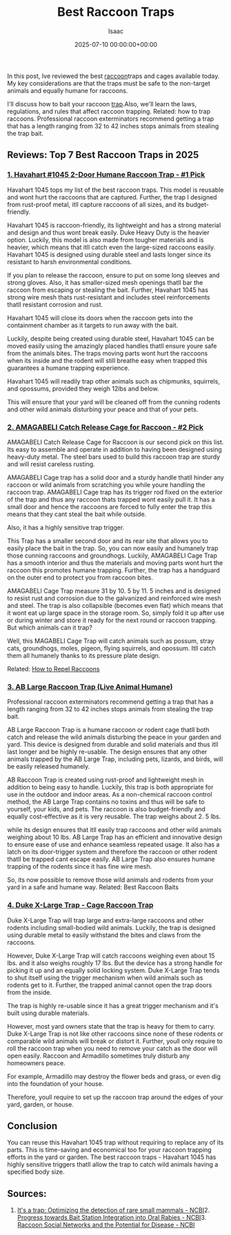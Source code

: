 ﻿---
title: Best Raccoon Traps
description: In this post, Ive reviewed the best raccoon traps and cages available today.My key considerations are that the traps must be safe to the non-target animals...
slug: /best-raccoon-traps/
date: 2025-07-10 00:00:00+00:00
lastmod: 2025-07-10 00:00:00+03:00
author: Isaac
categories:

- Product Reviews

- Raccoons
tags:

- product-reviews

- raccoon

- trap
layout: post
---

In this post, Ive reviewed the best [raccoon](https://pestpolicy.com/best-raccoon-bait/)traps and cages available today. My key considerations are that the traps must be safe to the non-target animals and equally humane for raccoons.

I'll discuss how to bait your raccoon [trap](https://pestpolicy.com/best-spider-traps/).Also, we'll learn the laws, regulations, and rules that affect raccoon trapping. Related: how to trap raccoons. Professional raccoon exterminators recommend getting a trap that has a length ranging from 32 to 42 inches stops animals from stealing the trap bait.

##  Reviews: Top 7 Best Raccoon Traps in 2025

###  [1. Havahart #1045 2-Door Humane Raccoon Trap - #1 Pick](https://www.amazon.com/dp/B0000AVWMX/?tag=p-policy-20)

Havahart 1045 tops my list of the best raccoon traps. This model is reusable and wont hurt the raccoons that are captured. Further, the trap I designed from rust-proof metal, itll capture raccoons of all sizes, and its budget-friendly.

Havahart 1045 is raccoon-friendly, its lightweight and has a strong material and design and thus wont break easily. Duke Heavy Duty is the heavier option. Luckily, this model is also made from tougher materials and is heavier, which means that itll catch even the large-sized raccoons easily. Havahart 1045 is designed using durable steel and lasts longer since its resistant to harsh environmental conditions.

If you plan to release the raccoon, ensure to put on some long sleeves and strong gloves. Also, it has smaller-sized mesh openings thatll bar the raccoon from escaping or stealing the bait. Further, Havahart 1045 has strong wire mesh thats rust-resistant and includes steel reinforcements thatll resistant corrosion and rust.

Havahart 1045 will close its doors when the raccoon gets into the containment chamber as it targets to run away with the bait.

Luckily, despite being created using durable steel, Havahart 1045 can be moved easily using the amazingly placed handles thatll ensure youre safe from the animals bites. The traps moving parts wont hurt the raccoons when its inside and the rodent will still breathe easy when trapped this guarantees a humane trapping experience.

Havahart 1045 will readily trap other animals such as chipmunks, squirrels, and opossums, provided they weigh 12lbs and below.

This will ensure that your yard will be cleaned off from the cunning rodents and other wild animals disturbing your peace and that of your pets.

###  [2. AMAGABELI Catch Release Cage for Raccoon - #2 Pick](https://www.amazon.com/dp/B01MQO6CW7/?tag=p-policy-20)

AMAGABELI Catch Release Cage for Raccoon is our second pick on this list. Its easy to assemble and operate in addition to having been designed using heavy-duty metal. The steel bars used to build this raccoon trap are sturdy and will resist careless rusting.

AMAGABELI Cage trap has a solid door and a sturdy handle thatll hinder any raccoon or wild animals from scratching you while youre handling the raccoon trap. AMAGABELI Cage trap has its trigger rod fixed on the exterior of the trap and thus any raccoon thats trapped wont easily pull it. It has a small door and hence the raccoons are forced to fully enter the trap this means that they cant steal the bait while outside.

Also, it has a highly sensitive trap trigger.

This Trap has a smaller second door and its rear site that allows you to easily place the bait in the trap. So, you can now easily and humanely trap those cunning raccoons and groundhogs. Luckily, AMAGABELI Cage Trap has a smooth interior and thus the materials and moving parts wont hurt the raccoon this promotes humane trapping. Further, the trap has a handguard on the outer end to protect you from raccoon bites.

AMAGABELI Cage Trap measure 31 by 10. 5 by 11. 5 inches and is designed to resist rust and corrosion due to the galvanized and reinforced wire mesh and steel. The trap is also collapsible (becomes even flat) which means that it wont eat up large space in the storage room. So, simply fold it up after use or during winter and store it ready for the next round or raccoon trapping. But which animals can it trap?

Well, this MAGABELI Cage Trap will catch animals such as possum, stray cats, groundhogs, moles, pigeon, flying squirrels, and opossum. Itll catch them all humanely thanks to its pressure plate design.

Related: [How to Repel Raccoons](https://pestpolicy.com/how-to-repel-raccoons/)

###  [3. AB Large Raccoon Trap (Live Animal Humane)](https://www.amazon.com/dp/B07N4C83GH/?tag=p-policy-20)

Professional raccoon exterminators recommend getting a trap that has a length ranging from 32 to 42 inches stops animals from stealing the trap bait.

AB Large Raccoon Trap is a humane raccoon or rodent cage thatll both catch and release the wild animals disturbing the peace in your garden and yard. This device is designed from durable and solid materials and thus itll last longer and be highly re-usable. The design ensures that any other animals trapped by the AB Large Trap, including pets, lizards, and birds, will be easily released humanely.

AB Raccoon Trap is created using rust-proof and lightweight mesh in addition to being easy to handle. Luckily, this trap is both appropriate for use in the outdoor and indoor areas. As a non-chemical raccoon control method, the AB Large Trap contains no toxins and thus will be safe to yourself, your kids, and pets. The raccoon is also budget-friendly and equally cost-effective as it is very reusable. The trap weighs about 2. 5 lbs.

while its design ensures that itll easily trap raccoons and other wild animals weighing about 10 lbs. AB Large Trap has an efficient and innovative design to ensure ease of use and enhance seamless repeated usage. It also has a latch on its door-trigger system and therefore the raccoon or other rodent thatll be trapped cant escape easily. AB Large Trap also ensures humane trapping of the rodents since it has fine wire mesh.

So, its now possible to remove those wild animals and rodents from your yard in a safe and humane way. Related: Best Raccoon Baits

###  [4. Duke X-Large Trap - Cage Raccoon Trap](https://www.amazon.com/dp/B002FYF1VW/?tag=p-policy-20)

Duke X-Large Trap will trap large and extra-large raccoons and other rodents including small-bodied wild animals. Luckily, the trap is designed using durable metal to easily withstand the bites and claws from the raccoons.

However, Duke X-Large Trap will catch raccoons weighing even about 15 lbs. and it also weighs roughly 17 lbs. But the device has a strong handle for picking it up and an equally solid locking system. Duke X-Large Trap tends to shut itself using the trigger mechanism when wild animals such as rodents get to it. Further, the trapped animal cannot open the trap doors from the inside.

The trap is highly re-usable since it has a great trigger mechanism and it's built using durable materials.

However, most yard owners state that the trap is heavy for them to carry. Duke X-Large Trap is not like other raccoons since none of these rodents or comparable wild animals will break or distort it. Further, youll only require to roll the raccoon trap when you need to remove your catch as the door will open easily. Raccoon and Armadillo sometimes truly disturb any homeowners peace.

For example, Armadillo may destroy the flower beds and grass, or even dig into the foundation of your house.

Therefore, youll require to set up the raccoon trap around the edges of your yard, garden, or house.

##  Conclusion

You can reuse this Havahart 1045 trap without requiring to replace any of its parts. This is time-saving and economical too for your raccoon trapping efforts in the yard or garden. The best raccoon traps - Havahart 1045 has highly sensitive triggers thatll allow the trap to catch wild animals having a specified body size.

##  Sources:

1. [It's a trap: Optimizing the detection of rare small mammals - NCBI](https://www.ncbi.nlm.nih.gov/pmc/articles/PMC6400386/)2. [Progress towards Bait Station Integration into Oral Rabies - NCBI](https://www.ncbi.nlm.nih.gov/pmc/articles/PMC6082100/)3. [Raccoon Social Networks and the Potential for Disease - NCBI](https://www.ncbi.nlm.nih.gov/pmc/articles/PMC3794951/)
